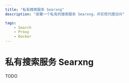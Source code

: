 ```yaml
---
title: "私有搜索服务 Searxng"
description: "部署一个私有的搜索服务 Searxng，并实现代理访问"

tags:
    - Search
    - Proxy
    - Docker
---
```


# 私有搜索服务 Searxng

TODO